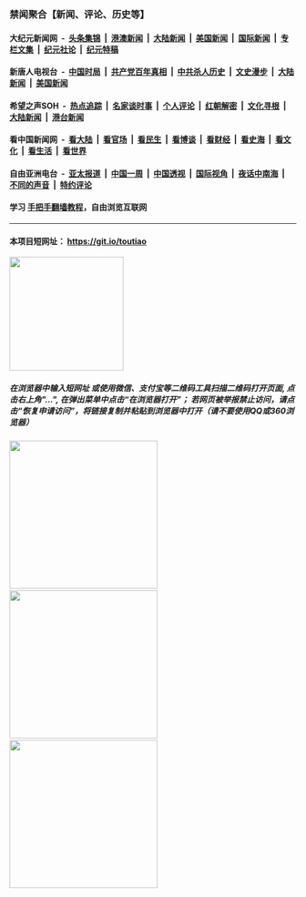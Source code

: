 ### 禁闻聚合【新闻、评论、历史等】

#### 大纪元新闻网 &nbsp;-&nbsp; [头条集锦](indexes/E头条集锦.md?t=02241731) &nbsp;|&nbsp; [港澳新闻](indexes/E港澳新闻.md?t=02241731)  &nbsp;|&nbsp; [大陆新闻](indexes/E大陆新闻.md?t=02241731) &nbsp;|&nbsp; [美国新闻](indexes/E美国新闻.md?t=02241731) &nbsp;|&nbsp; [国际新闻](indexes/E国际新闻.md?t=02241731) &nbsp;|&nbsp; [专栏文集](indexes/E专栏文集.md?t=02241731) &nbsp;|&nbsp; [纪元社论](indexes/E纪元社论.md?t=02241731) &nbsp;|&nbsp; [纪元特稿](indexes/E纪元特稿.md?t=02241731) 

#### 新唐人电视台 &nbsp;-&nbsp; [中国时局](indexes/N中国时局.md?t=02241731) &nbsp;|&nbsp; [共产党百年真相](indexes/N共产党百年真相.md?t=02241731) &nbsp;|&nbsp; [中共杀人历史](indexes/N中共杀人历史.md?t=02241731) &nbsp;|&nbsp; [文史漫步](indexes/N文史漫步.md?t=02241731) &nbsp;|&nbsp; [大陆新闻](indexes/N大陆新闻.md?t=02241731) &nbsp;|&nbsp; [美国新闻](indexes/N美国新闻.md?t=02241731)

#### 希望之声SOH &nbsp;-&nbsp; [热点追踪](indexes/H热点追踪.md?t=02241731) &nbsp;|&nbsp; [名家谈时事](indexes/H名家谈时事.md?t=02241731) &nbsp;|&nbsp; [个人评论](indexes/H个人评论.md?t=02241731)  &nbsp;|&nbsp; [红朝解密](indexes/H红朝解密.md?t=02241731) &nbsp;|&nbsp; [文化寻根](indexes/H文化寻根.md?t=02241731) &nbsp;|&nbsp; [大陆新闻](indexes/H大陆新闻.md?t=02241731) &nbsp;|&nbsp; [港台新闻](indexes/H港台新闻.md?t=02241731)

#### 看中国新闻网 &nbsp;-&nbsp; [看大陆](indexes/S看大陆.md?t=02241731) &nbsp;|&nbsp; [看官场](indexes/S看官场.md?t=02241731) &nbsp;|&nbsp; [看民生](indexes/S看民生.md?t=02241731)  &nbsp;|&nbsp; [看博谈](indexes/S看博谈.md?t=02241731) &nbsp;|&nbsp; [看财经](indexes/S看财经.md?t=02241731) &nbsp;|&nbsp; [看史海](indexes/S看史海.md?t=02241731) &nbsp;|&nbsp; [看文化](indexes/S看文化.md?t=02241731) &nbsp;|&nbsp; [看生活](indexes/S看生活.md?t=02241731) &nbsp;|&nbsp; [看世界](indexes/S看世界.md?t=02241731)

#### 自由亚洲电台 &nbsp;-&nbsp; [亚太报道](indexes/R亚太报道.md?t=02241731) &nbsp;|&nbsp; [中国一周](indexes/R中国一周.md?t=02241731) &nbsp;|&nbsp; [中国透视](indexes/R中国透视.md?t=02241731)  &nbsp;|&nbsp; [国际视角](indexes/R国际视角.md?t=02241731) &nbsp;|&nbsp; [夜话中南海](indexes/R夜话中南海.md?t=02241731) &nbsp;|&nbsp; [不同的声音](indexes/R不同的声音.md?t=02241731) &nbsp;|&nbsp; [特约评论](indexes/R特约评论.md?t=02241731)

#### 学习 [手把手翻墙教程](https://github.com/gfw-breaker/guides/wiki)，自由浏览互联网

----

#### 本项目短网址： https://git.io/toutiao
<img src="https://raw.githubusercontent.com/gfw-breaker/banned-news/master/scripts/img/qr.png" width="200px"/>  

##### 在浏览器中输入短网址 或使用微信、支付宝等二维码工具扫描二维码打开页面, 点击右上角"...", 在弹出菜单中点击“在浏览器打开”； 若网页被举报禁止访问，请点击“恢复申请访问”，将链接复制并粘贴到浏览器中打开（请不要使用QQ或360浏览器）

<img src="https://raw.githubusercontent.com/gfw-breaker/banned-news/master/scripts/img/1.png" width="260px"/> &nbsp; <img src="https://raw.githubusercontent.com/gfw-breaker/banned-news/master/scripts/img/2.png" width="260px"/> &nbsp; <img src="https://raw.githubusercontent.com/gfw-breaker/banned-news/master/scripts/img/3.png" width="260px"/>
